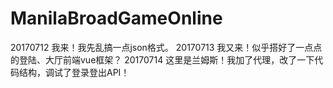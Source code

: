 # ManilaBroadGameOnline

20170712 我来！我先乱搞一点json格式。
20170713 我又来！似乎搭好了一点点的登陆、大厅前端vue框架？
20170714 这里是兰姆斯！我加了代理，改了一下代码结构，调试了登录登出API！